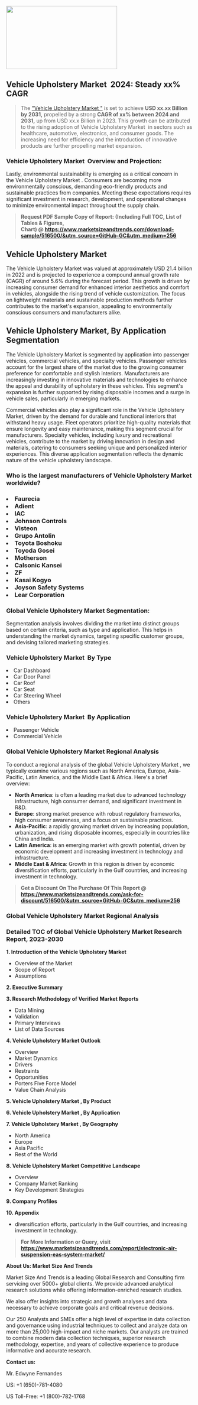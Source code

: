 <p><img class="alignnone size-medium wp-image-20088" src="https://ffe5etoiles.com/wp-content/uploads/2024/12/MST1-300x171.png" alt="" width="300" height="171" /></p><h2 id="ember46" class="ember-view reader-text-block__heading-2">Vehicle Upholstery Market &nbsp;2024: Steady&nbsp;xx% CAGR</h2><blockquote id="ember47" class="ember-view reader-text-block__blockquote">The&nbsp;<a class="app-aware-link " href="https://www.marketsizeandtrends.com/download-sample/516500/&utm_source=GitHub-GC&utm_medium=256" target="_blank" data-test-app-aware-link="">"Vehicle Upholstery Market "</a>&nbsp;is set to achieve&nbsp;<strong>USD&nbsp;xx.xx&nbsp;Billion by 2031,</strong>&nbsp;propelled by a strong&nbsp;<strong>CAGR of&nbsp;xx% between 2024 and 2031,</strong>&nbsp;up from USD xx.x Billion in 2023. This growth can be attributed to the rising adoption of&nbsp;Vehicle Upholstery Market &nbsp;in sectors such as healthcare, automotive, electronics, and consumer goods. The increasing need for efficiency and the introduction of innovative products are further propelling market expansion.</blockquote><h3 id="ember48" class="ember-view reader-text-block__heading-3">Vehicle Upholstery Market &nbsp;Overview and Projection:</h3><p id="ember49" class="ember-view reader-text-block__paragraph">Lastly, environmental sustainability is emerging as a critical concern in the&nbsp;Vehicle Upholstery Market . Consumers are becoming more environmentally conscious, demanding eco-friendly products and sustainable practices from companies. Meeting these expectations requires significant investment in research, development, and operational changes to minimize environmental impact throughout the supply chain.</p><blockquote id="ember50" class="ember-view reader-text-block__blockquote"><strong>Request PDF Sample Copy of Report: (Including Full TOC, List of Tables &amp; Figures, Chart)&nbsp;@&nbsp;<strong><a href="https://www.marketsizeandtrends.com/download-sample/516500/&utm_source=GitHub-GC&utm_medium=256" target="_blank">https://www.marketsizeandtrends.com/download-sample/516500/&utm_source=GitHub-GC&utm_medium=256</a></strong></strong></blockquote><h3 class=""> <h2>Vehicle Upholstery Market</h2><p>The Vehicle Upholstery Market was valued at approximately USD 21.4 billion in 2022 and is projected to experience a compound annual growth rate (CAGR) of around 5.6% during the forecast period. This growth is driven by increasing consumer demand for enhanced interior aesthetics and comfort in vehicles, alongside the rising trend of vehicle customization. The focus on lightweight materials and sustainable production methods further contributes to the market's expansion, appealing to environmentally conscious consumers and manufacturers alike.</p><h2>Vehicle Upholstery Market, By Application Segmentation</h2><p>The Vehicle Upholstery Market is segmented by application into passenger vehicles, commercial vehicles, and specialty vehicles. Passenger vehicles account for the largest share of the market due to the growing consumer preference for comfortable and stylish interiors. Manufacturers are increasingly investing in innovative materials and technologies to enhance the appeal and durability of upholstery in these vehicles. This segment's expansion is further supported by rising disposable incomes and a surge in vehicle sales, particularly in emerging markets.</p><p>Commercial vehicles also play a significant role in the Vehicle Upholstery Market, driven by the demand for durable and functional interiors that withstand heavy usage. Fleet operators prioritize high-quality materials that ensure longevity and easy maintenance, making this segment crucial for manufacturers. Specialty vehicles, including luxury and recreational vehicles, contribute to the market by driving innovation in design and materials, catering to consumers seeking unique and personalized interior experiences. This diverse application segmentation reflects the dynamic nature of the vehicle upholstery landscape.</p></h3><h3 id="" class="">Who is the largest manufacturers of&nbsp;Vehicle Upholstery Market worldwide?</h3><h3 class=""></Li><Li>Faurecia</Li><Li> Adient</Li><Li> IAC</Li><Li> Johnson Controls</Li><Li> Visteon</Li><Li> Grupo Antolin</Li><Li> Toyota Boshoku</Li><Li> Toyoda Gosei</Li><Li> Motherson</Li><Li> Calsonic Kansei</Li><Li> ZF</Li><Li> Kasai Kogyo</Li><Li> Joyson Safety Systems</Li><Li> Lear Corporation</h3><h3 id="ember53" class="ember-view reader-text-block__heading-3">Global&nbsp;Vehicle Upholstery Market Segmentation:</h3><p id="ember54" class="ember-view reader-text-block__paragraph">Segmentation analysis involves dividing the market into distinct groups based on certain criteria, such as type and application. This helps in understanding the market dynamics, targeting specific customer groups, and devising tailored marketing strategies.</p><h3 id="" class="">Vehicle Upholstery Market &nbsp;By Type</h3><p></Li><Li>Car Dashboard</Li><Li> Car Door Panel</Li><Li> Car Roof</Li><Li> Car Seat</Li><Li> Car Steering Wheel</Li><Li> Others</p><h3 id="" class="">Vehicle Upholstery Market &nbsp;By Application</h3><p class=""></Li><Li>Passenger Vehicle</Li><Li> Commercial Vehicle</p><h3 id="ember62" class="ember-view reader-text-block__heading-3">Global Vehicle Upholstery Market Regional Analysis</h3><p id="ember63" class="ember-view reader-text-block__paragraph">To conduct a regional analysis of the global Vehicle Upholstery Market , we typically examine various regions such as North America, Europe, Asia-Pacific, Latin America, and the Middle East &amp; Africa. Here's a brief overview:</p><ul><li><strong>North America</strong>: is often a leading market due to advanced technology infrastructure, high consumer demand, and significant investment in R&amp;D.</li><li><strong>Europe</strong>: strong market presence with robust regulatory frameworks, high consumer awareness, and a focus on sustainable practices.</li><li><strong>Asia-Pacific</strong>: a rapidly growing market driven by increasing population, urbanization, and rising disposable incomes, especially in countries like China and India.</li><li><strong>Latin America</strong>: is an emerging market with growth potential, driven by economic development and increasing investment in technology and infrastructure.</li><li><strong>Middle East &amp; Africa</strong>: Growth in this region is driven by economic diversification efforts, particularly in the Gulf countries, and increasing investment in technology.</li></ul><blockquote id="ember61" class="ember-view reader-text-block__blockquote"><strong>Get a Discount On The Purchase Of This Report @ <strong><a href="https://html-cleaner.com/" target="">https://www.marketsizeandtrends.com/ask-for-discount/516500/&utm_source=GitHub-GC&utm_medium=256</a></strong></strong></blockquote><h3 id="ember62" class="ember-view reader-text-block__heading-3">Global Vehicle Upholstery Market Regional Analysis</h3><h3 id="" class="">Detailed TOC of Global Vehicle Upholstery Market Research Report, 2023-2030</h3><p id="" class=""><strong>1. Introduction of the Vehicle Upholstery Market </strong></p><ul><li>Overview of the Market</li><li>Scope of Report</li><li>Assumptions</li></ul><p id="" class=""><strong>2. Executive Summary</strong></p><p id="" class=""><strong>3. Research Methodology of Verified Market Reports</strong></p><ul><li>Data Mining</li><li>Validation</li><li>Primary Interviews</li><li>List of Data Sources</li></ul><p id="" class=""><strong>4. Vehicle Upholstery Market Outlook</strong></p><ul><li>Overview</li><li>Market Dynamics</li><li>Drivers</li><li>Restraints</li><li>Opportunities</li><li>Porters Five Force Model</li><li>Value Chain Analysis</li></ul><p id="" class=""><strong>5. Vehicle Upholstery Market , By Product</strong></p><p id="" class=""><strong>6. Vehicle Upholstery Market , By Application</strong></p><p id="" class=""><strong>7. Vehicle Upholstery Market , By Geography</strong></p><ul><li>North America</li><li>Europe</li><li>Asia Pacific</li><li>Rest of the World</li></ul><p id="" class=""><strong>8. Vehicle Upholstery Market Competitive Landscape</strong></p><ul><li>Overview</li><li>Company Market Ranking</li><li>Key Development Strategies</li></ul><p id="" class=""><strong>9. Company Profiles</strong></p><p id="" class=""><strong>10. Appendix</strong></p><ul><li>diversification efforts, particularly in the Gulf countries, and increasing investment in technology.</li></ul><blockquote id="ember65" class="ember-view reader-text-block__blockquote"><strong>For More Information or Query, visit <strong><strong><a href="https://html-cleaner.com/" target="">https://www.marketsizeandtrends.com/report/electronic-air-suspension-eas-system-market/</a></strong></strong></strong></blockquote><p id="" class=""><strong>About Us: Market Size And Trends</strong></p><p id="" class="">Market Size And Trends is a leading Global Research and Consulting firm servicing over 5000+ global clients. We provide advanced analytical research solutions while offering information-enriched research studies.</p><p id="" class="">We also offer insights into strategic and growth analyses and data necessary to achieve corporate goals and critical revenue decisions.</p><p id="" class="">Our 250 Analysts and SMEs offer a high level of expertise in data collection and governance using industrial techniques to collect and analyze data on more than 25,000 high-impact and niche markets. Our analysts are trained to combine modern data collection techniques, superior research methodology, expertise, and years of collective experience to produce informative and accurate research.</p><p id="" class=""><strong>Contact us:</strong></p><p id="" class="">Mr. Edwyne Fernandes</p><p id="" class="">US: +1 (650)-781-4080</p><p id="" class="">US Toll-Free: +1 (800)-782-1768</p>
